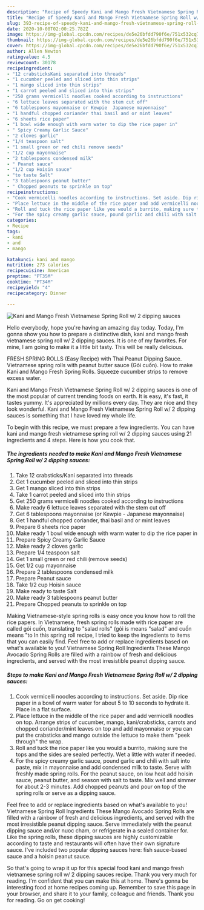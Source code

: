 ```yaml
---
description: "Recipe of Speedy Kani and Mango Fresh Vietnamese Spring Roll w/ 2 dipping sauces"
title: "Recipe of Speedy Kani and Mango Fresh Vietnamese Spring Roll w/ 2 dipping sauces"
slug: 393-recipe-of-speedy-kani-and-mango-fresh-vietnamese-spring-roll-w-2-dipping-sauces
date: 2020-10-08T02:00:25.782Z
image: https://img-global.cpcdn.com/recipes/de5e26bfdd790f6e/751x532cq70/kani-and-mango-fresh-vietnamese-spring-roll-w-2-dipping-sauces-recipe-main-photo.jpg
thumbnail: https://img-global.cpcdn.com/recipes/de5e26bfdd790f6e/751x532cq70/kani-and-mango-fresh-vietnamese-spring-roll-w-2-dipping-sauces-recipe-main-photo.jpg
cover: https://img-global.cpcdn.com/recipes/de5e26bfdd790f6e/751x532cq70/kani-and-mango-fresh-vietnamese-spring-roll-w-2-dipping-sauces-recipe-main-photo.jpg
author: Allen Newton
ratingvalue: 4.5
reviewcount: 30178
recipeingredient:
- "12 crabsticksKani separated into threads"
- "1 cucumber peeled and sliced into thin strips"
- "1 mango sliced into thin strips"
- "1 carrot peeled and sliced into thin strips"
- "250 grams vermicelli noodles cooked according to instructions"
- "6 lettuce leaves separated with the stem cut off"
- "6 tablespoons mayonnaise or Kewpie  Japanese mayonnaise"
- "1 handful chopped coriander thai basil and or mint leaves"
- "6 sheets rice paper"
- "1 bowl wide enough with warm water to dip the rice paper in"
- " Spicy Creamy Garlic Sauce"
- "2 cloves garlic"
- "1/4 teaspoon salt"
- "1 small green or red chili remove seeds"
- "1/2 cup mayonnaise"
- "2 tablespoons condensed milk"
- " Peanut sauce"
- "1/2 cup Hoisin sauce"
- "to taste Salt"
- "3 tablespoons peanut butter"
- " Chopped peanuts to sprinkle on top"
recipeinstructions:
- "Cook vermicelli noodles according to instructions. Set aside. Dip rice paper in a bowl of warm water for about 5 to 10 seconds to hydrate it. Place in a flat surface."
- "Place lettuce in the middle of the rice paper and add vermicelli noodles on top. Arrange strips of cucumber, mango, kani/crabsticks, carrots and chopped coriander/mint leaves on top and add mayonnaise or you can put the crabsticks and mango outside the lettuce to make them &#34;peek through&#34; the wrap."
- "Roll and tuck the rice paper like you would a burrito, making sure the tops and the sides are sealed perfectly. Wet a little with water if needed."
- "For the spicy creamy garlic sauce, pound garlic and chili with salt into paste, mix in mayonnaise and add condensed milk to taste. Serve with freshly made spring rolls. For the peanut sauce, on low heat add hoisin sauce, peanut butter, and season with salt to taste. Mix well and simmer for about 2-3 minutes. Add chopped peanuts and pour on top of the spring rolls or serve as a dipping sauce."
categories:
- Recipe
tags:
- kani
- and
- mango

katakunci: kani and mango 
nutrition: 273 calories
recipecuisine: American
preptime: "PT35M"
cooktime: "PT34M"
recipeyield: "4"
recipecategory: Dinner

---
```



![Kani and Mango Fresh Vietnamese Spring Roll w/ 2 dipping sauces](https://img-global.cpcdn.com/recipes/de5e26bfdd790f6e/751x532cq70/kani-and-mango-fresh-vietnamese-spring-roll-w-2-dipping-sauces-recipe-main-photo.jpg)

Hello everybody, hope you're having an amazing day today. Today, I'm gonna show you how to prepare a distinctive dish, kani and mango fresh vietnamese spring roll w/ 2 dipping sauces. It is one of my favorites. For mine, I am going to make it a little bit tasty. This will be really delicious.

FRESH SPRING ROLLS (Easy Recipe) with Thai Peanut Dipping Sauce. Vietnamese spring rolls with peanut butter sauce (Gỏi cuốn). How to make Kani and Mango Fresh Spring Rolls. Squeeze cucumber strips to remove excess water.

Kani and Mango Fresh Vietnamese Spring Roll w/ 2 dipping sauces is one of the most popular of current trending foods on earth. It is easy, it's fast, it tastes yummy. It's appreciated by millions every day. They are nice and they look wonderful. Kani and Mango Fresh Vietnamese Spring Roll w/ 2 dipping sauces is something that I have loved my whole life.


To begin with this recipe, we must prepare a few ingredients. You can have kani and mango fresh vietnamese spring roll w/ 2 dipping sauces using 21 ingredients and 4 steps. Here is how you cook that.

<!--inarticleads1-->

##### The ingredients needed to make Kani and Mango Fresh Vietnamese Spring Roll w/ 2 dipping sauces:

1. Take 12 crabsticks/Kani separated into threads
1. Get 1 cucumber peeled and sliced into thin strips
1. Get 1 mango sliced into thin strips
1. Take 1 carrot peeled and sliced into thin strips
1. Get 250 grams vermicelli noodles cooked according to instructions
1. Make ready 6 lettuce leaves separated with the stem cut off
1. Get 6 tablespoons mayonnaise (or Kewpie - Japanese mayonnaise)
1. Get 1 handful chopped coriander, thai basil and or mint leaves
1. Prepare 6 sheets rice paper
1. Make ready 1 bowl wide enough with warm water to dip the rice paper in
1. Prepare  Spicy Creamy Garlic Sauce
1. Make ready 2 cloves garlic
1. Prepare 1/4 teaspoon salt
1. Get 1 small green or red chili (remove seeds)
1. Get 1/2 cup mayonnaise
1. Prepare 2 tablespoons condensed milk
1. Prepare  Peanut sauce
1. Take 1/2 cup Hoisin sauce
1. Make ready to taste Salt
1. Make ready 3 tablespoons peanut butter
1. Prepare  Chopped peanuts to sprinkle on top


Making Vietnamese-style spring rolls is easy once you know how to roll the rice papers. In Vietnamese, fresh spring rolls made with rice paper are called gỏi cuốn, translating to &#34;salad rolls&#34; (gỏi is means &#34;salad&#34; and cuốn means &#34;to In this spring roll recipe, I tried to keep the ingredients to items that you can easily find. Feel free to add or replace ingredients based on what&#39;s available to you! Vietnamese Spring Roll Ingredients These Mango Avocado Spring Rolls are filled with a rainbow of fresh and delicious ingredients, and served with the most irresistible peanut dipping sauce. 

<!--inarticleads2-->

##### Steps to make Kani and Mango Fresh Vietnamese Spring Roll w/ 2 dipping sauces:

1. Cook vermicelli noodles according to instructions. Set aside. Dip rice paper in a bowl of warm water for about 5 to 10 seconds to hydrate it. Place in a flat surface.
1. Place lettuce in the middle of the rice paper and add vermicelli noodles on top. Arrange strips of cucumber, mango, kani/crabsticks, carrots and chopped coriander/mint leaves on top and add mayonnaise or you can put the crabsticks and mango outside the lettuce to make them &#34;peek through&#34; the wrap.
1. Roll and tuck the rice paper like you would a burrito, making sure the tops and the sides are sealed perfectly. Wet a little with water if needed.
1. For the spicy creamy garlic sauce, pound garlic and chili with salt into paste, mix in mayonnaise and add condensed milk to taste. Serve with freshly made spring rolls. For the peanut sauce, on low heat add hoisin sauce, peanut butter, and season with salt to taste. Mix well and simmer for about 2-3 minutes. Add chopped peanuts and pour on top of the spring rolls or serve as a dipping sauce.


Feel free to add or replace ingredients based on what&#39;s available to you! Vietnamese Spring Roll Ingredients These Mango Avocado Spring Rolls are filled with a rainbow of fresh and delicious ingredients, and served with the most irresistible peanut dipping sauce. Serve immediately with the peanut dipping sauce and/or nuoc cham, or refrigerate in a sealed container for. Like the spring rolls, these dipping sauces are highly customizable according to taste and restaurants will often have their own signature sauce. I&#39;ve included two popular dipping sauces here: fish sauce-based sauce and a hoisin peanut sauce. 

So that's going to wrap it up for this special food kani and mango fresh vietnamese spring roll w/ 2 dipping sauces recipe. Thank you very much for reading. I'm confident that you can make this at home. There's gonna be interesting food at home recipes coming up. Remember to save this page in your browser, and share it to your family, colleague and friends. Thank you for reading. Go on get cooking!
